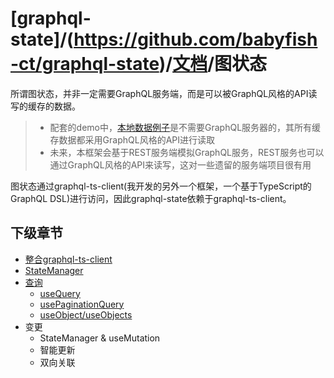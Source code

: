 # [graphql-state]/(https://github.com/babyfish-ct/graphql-state)/[文档](../README_zh_CN.md)/图状态

所谓图状态，并非一定需要GraphQL服务端，而是可以被GraphQL风格的API读写的缓存的数据。

> - 配套的demo中，[本地数据例子](https://github.com/babyfish-ct/graphql-state/tree/master/example/client/src/graph/local)是不需要GraphQL服务器的，其所有缓存数据都采用GraphQL风格的API进行读取
> - 未来，本框架会基于REST服务端模拟GraphQL服务，REST服务也可以通过GraphQL风格的API来读写，这对一些遗留的服务端项目很有用

图状态通过graphql-ts-client(我开发的另外一个框架，一个基于TypeScript的GraphQL DSL)进行访问，因此graphql-state依赖于graphql-ts-client。

## 下级章节

- [整合graphql-ts-client](./graphql-ts-client_zh_CN.md)
- [StateManager](./state-manager_zh_CN.md)
- [查询](./query/README_zh_CN.md)
  - [useQuery](./query/useQuery_zh_CN.md)
  - [usePaginationQuery](./query/usePaginationQuery_zh_CN.md)
  - [useObject/useObjects](./query/useObject_zh_CN.md)
- 变更
  - StateManager & useMutation
  - 智能更新
  - 双向关联
